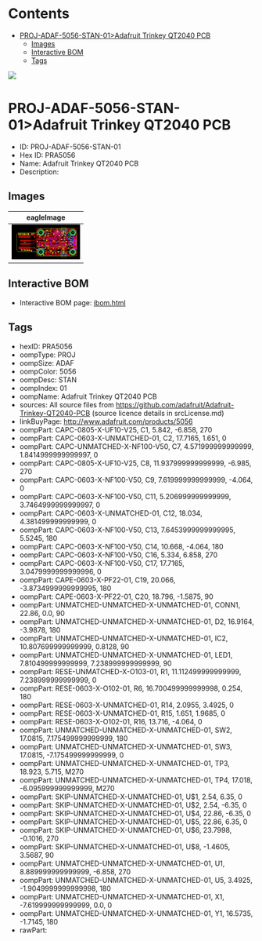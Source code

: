 



Contents
========

* [PROJ-ADAF-5056-STAN-01>Adafruit Trinkey QT2040 PCB](#proj-adaf-5056-stan-01adafruit-trinkey-qt2040-pcb)
	* [Images](#images)
	* [Interactive BOM](#interactive-bom)
	* [Tags](#tags)
  
![][im]
# PROJ-ADAF-5056-STAN-01>Adafruit Trinkey QT2040 PCB

- ID: PROJ-ADAF-5056-STAN-01
- Hex ID: PRA5056
- Name: Adafruit Trinkey QT2040 PCB
- Description: 

## Images
  
  

|eagleImage|
| :---: |
|[![eagleImage](eagleImage_140.png)](eagleImage_600.png)|

## Interactive BOM

- Interactive BOM page: [ibom.html](kicad/bom/ibom.html)

## Tags

- hexID: PRA5056
- oompType: PROJ
- oompSize: ADAF
- oompColor: 5056
- oompDesc: STAN
- oompIndex: 01
- oompName: Adafruit Trinkey QT2040 PCB
- sources: All source files from https://github.com/adafruit/Adafruit-Trinkey-QT2040-PCB (source licence details in srcLicense.md)
- linkBuyPage: http://www.adafruit.com/products/5056
- oompPart: CAPC-0805-X-UF10-V25, C1, 5.842, -6.858, 270
- oompPart: CAPC-0603-X-UNMATCHED-01, C2, 17.7165, 1.651, 0
- oompPart: CAPC-UNMATCHED-X-NF100-V50, C7, 4.571999999999999, 1.8414999999999997, 0
- oompPart: CAPC-0805-X-UF10-V25, C8, 11.937999999999999, -6.985, 270
- oompPart: CAPC-0603-X-NF100-V50, C9, 7.619999999999999, -4.064, 0
- oompPart: CAPC-0603-X-NF100-V50, C11, 5.206999999999999, 3.7464999999999997, 0
- oompPart: CAPC-0603-X-UNMATCHED-01, C12, 18.034, 4.381499999999999, 0
- oompPart: CAPC-0603-X-NF100-V50, C13, 7.6453999999999995, 5.5245, 180
- oompPart: CAPC-0603-X-NF100-V50, C14, 10.668, -4.064, 180
- oompPart: CAPC-0603-X-NF100-V50, C16, 5.334, 6.858, 270
- oompPart: CAPC-0603-X-NF100-V50, C17, 17.7165, 3.0479999999999996, 0
- oompPart: CAPE-0603-X-PF22-01, C19, 20.066, -3.8734999999999995, 180
- oompPart: CAPE-0603-X-PF22-01, C20, 18.796, -1.5875, 90
- oompPart: UNMATCHED-UNMATCHED-X-UNMATCHED-01, CONN1, 22.86, 0.0, 90
- oompPart: UNMATCHED-UNMATCHED-X-UNMATCHED-01, D2, 16.9164, -3.9878, 180
- oompPart: UNMATCHED-UNMATCHED-X-UNMATCHED-01, IC2, 10.807699999999999, 0.8128, 90
- oompPart: UNMATCHED-UNMATCHED-X-UNMATCHED-01, LED1, 7.810499999999999, 7.238999999999999, 90
- oompPart: RESE-UNMATCHED-X-O103-01, R1, 11.112499999999999, 7.238999999999999, 0
- oompPart: RESE-0603-X-O102-01, R6, 16.700499999999998, 0.254, 180
- oompPart: RESE-0603-X-UNMATCHED-01, R14, 2.0955, 3.4925, 0
- oompPart: RESE-0603-X-UNMATCHED-01, R15, 1.651, 1.9685, 0
- oompPart: RESE-0603-X-O102-01, R16, 13.716, -4.064, 0
- oompPart: UNMATCHED-UNMATCHED-X-UNMATCHED-01, SW2, 17.0815, 7.175499999999999, 180
- oompPart: UNMATCHED-UNMATCHED-X-UNMATCHED-01, SW3, 17.0815, -7.175499999999999, 0
- oompPart: UNMATCHED-UNMATCHED-X-UNMATCHED-01, TP3, 18.923, 5.715, M270
- oompPart: UNMATCHED-UNMATCHED-X-UNMATCHED-01, TP4, 17.018, -6.095999999999999, M270
- oompPart: SKIP-UNMATCHED-X-UNMATCHED-01, U$1, 2.54, 6.35, 0
- oompPart: SKIP-UNMATCHED-X-UNMATCHED-01, U$2, 2.54, -6.35, 0
- oompPart: SKIP-UNMATCHED-X-UNMATCHED-01, U$4, 22.86, -6.35, 0
- oompPart: SKIP-UNMATCHED-X-UNMATCHED-01, U$5, 22.86, 6.35, 0
- oompPart: SKIP-UNMATCHED-X-UNMATCHED-01, U$6, 23.7998, -0.1016, 270
- oompPart: SKIP-UNMATCHED-X-UNMATCHED-01, U$8, -1.4605, 3.5687, 90
- oompPart: UNMATCHED-UNMATCHED-X-UNMATCHED-01, U1, 8.889999999999999, -6.858, 270
- oompPart: UNMATCHED-UNMATCHED-X-UNMATCHED-01, U5, 3.4925, -1.9049999999999998, 180
- oompPart: UNMATCHED-UNMATCHED-X-UNMATCHED-01, X1, -7.619999999999999, 0.0, 0
- oompPart: UNMATCHED-UNMATCHED-X-UNMATCHED-01, Y1, 16.5735, -1.7145, 180
- rawPart: 



[im]: eagleImage_450.png
